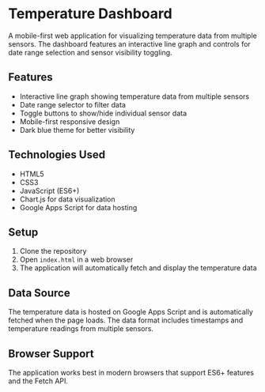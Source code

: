 # Temperature Dashboard

A mobile-first web application for visualizing temperature data from multiple sensors. The dashboard features an interactive line graph and controls for date range selection and sensor visibility toggling.

## Features

- Interactive line graph showing temperature data from multiple sensors
- Date range selector to filter data
- Toggle buttons to show/hide individual sensor data
- Mobile-first responsive design
- Dark blue theme for better visibility

## Technologies Used

- HTML5
- CSS3
- JavaScript (ES6+)
- Chart.js for data visualization
- Google Apps Script for data hosting

## Setup

1. Clone the repository
2. Open `index.html` in a web browser
3. The application will automatically fetch and display the temperature data

## Data Source

The temperature data is hosted on Google Apps Script and is automatically fetched when the page loads. The data format includes timestamps and temperature readings from multiple sensors.

## Browser Support

The application works best in modern browsers that support ES6+ features and the Fetch API. 